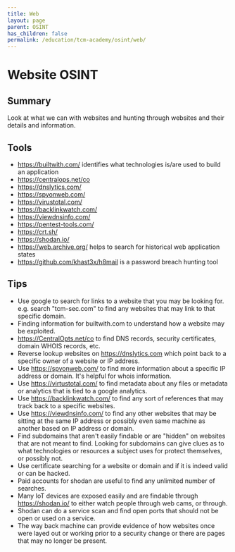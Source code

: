 ```yaml
---
title: Web
layout: page
parent: OSINT
has_children: false
permalink: /education/tcm-academy/osint/web/
---
```


# Website OSINT

## Summary

Look at what we can with websites and hunting through websites and their details and information. 

## Tools

- https://builtwith.com/ identifies what technologies is/are used to build an application
- https://centralops.net/co
- https://dnslytics.com/
- https://spyonweb.com/
- https://virustotal.com/
- https://backlinkwatch.com/
- https://viewdnsinfo.com/
- https://pentest-tools.com/
- https://crt.sh/
- https://shodan.io/
- https://web.archive.org/ helps to search for historical web application states
- https://github.com/khast3x/h8mail is a password breach hunting tool

## Tips

- Use google to search for links to a website that you may be looking for. e.g. search "tcm-sec.com" to find any websites that may link to that specific domain.
- Finding information for builtwith.com to understand how a website may be exploited. 
- https://CentralOpts.net/co to find DNS records, security certificates, domain WHOIS records, etc.
- Reverse lookup websites on https://dnslytics.com which point back to a specific owner of a website or IP address.
- Use https://spyonweb.com/ to find more information about a specific IP address or domain. It's helpful for whois information.
- Use https://virtustotal.com/ to find metadata about any files or metadata or analytics that is tied to a google analytics.
- Use https://backlinkwatch.com/ to find any sort of references that may track back to a specific websites.
- Use https://viewdnsinfo.com/ to find any other websites that may be sitting at the same IP address or possibly even same machine as another based on IP address or domain.
- Find subdomains that aren't easily findable or are "hidden" on websites that are not meant to find. Looking for subdomains can give clues as to what technologies or resources a subject uses for protect themselves, or possibly not.
- Use certificate searching for a website or domain and if it is indeed valid or can be hacked.
- Paid accounts for shodan are useful to find any unlimited number of searches.
- Many IoT devices are exposed easily and are findable through https://shodan.io/ to either watch people through web cams, or through.
- Shodan can do a service scan and find open ports that should not be open or used on a service.
- The way back machine can provide evidence of how websites once were layed out or working prior to a security change or there are pages that may no longer be present.
